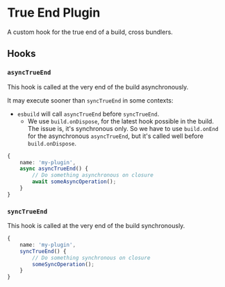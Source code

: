 # True End Plugin <!-- #omit in toc -->

A custom hook for the true end of a build, cross bundlers.

## Hooks

### `asyncTrueEnd`

This hook is called at the very end of the build asynchronously.

It may execute sooner than `syncTrueEnd` in some contexts:

- `esbuild` will call `asyncTrueEnd` before `syncTrueEnd`.
    - We use `build.onDispose`, for the latest hook possible in the build. The issue is, it's synchronous only. So we have to use `build.onEnd` for the asynchronous `asyncTrueEnd`, but it's called well before `build.onDispose`.

```typescript
{
    name: 'my-plugin',
    async asyncTrueEnd() {
        // Do something asynchronous on closure
        await someAsyncOperation();
    }
}
```

### `syncTrueEnd`

This hook is called at the very end of the build synchronously.

```typescript
{
    name: 'my-plugin',
    syncTrueEnd() {
        // Do something synchronous on closure
        someSyncOperation();
    }
}
```
